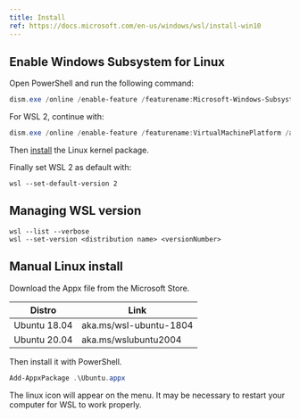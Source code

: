```yaml
---
title: Install
ref: https://docs.microsoft.com/en-us/windows/wsl/install-win10
---
```


## Enable Windows Subsystem for Linux

Open PowerShell and run the following command:

```powershell
dism.exe /online /enable-feature /featurename:Microsoft-Windows-Subsystem-Linux /all /norestart
```

For WSL 2, continue with:

```powershell
dism.exe /online /enable-feature /featurename:VirtualMachinePlatform /all /norestart
```

Then [install](https://wslstorestorage.blob.core.windows.net/wslblob/wsl_update_x64.msi) the Linux
kernel package.

Finally set WSL 2 as default with:

```shell
wsl --set-default-version 2
```

## Managing WSL version

```shell
wsl --list --verbose
wsl --set-version <distribution name> <versionNumber>
```

## Manual Linux install

Download the Appx file from the Microsoft Store.

| Distro | Link |
| --- | --- |
| Ubuntu 18.04 | aka.ms/wsl-ubuntu-1804 |
| Ubuntu 20.04 | aka.ms/wslubuntu2004 |

Then install it with PowerShell.

```powershell
Add-AppxPackage .\Ubuntu.appx
```

The linux icon will appear on the menu.
It may be necessary to restart your computer for WSL to work properly.
